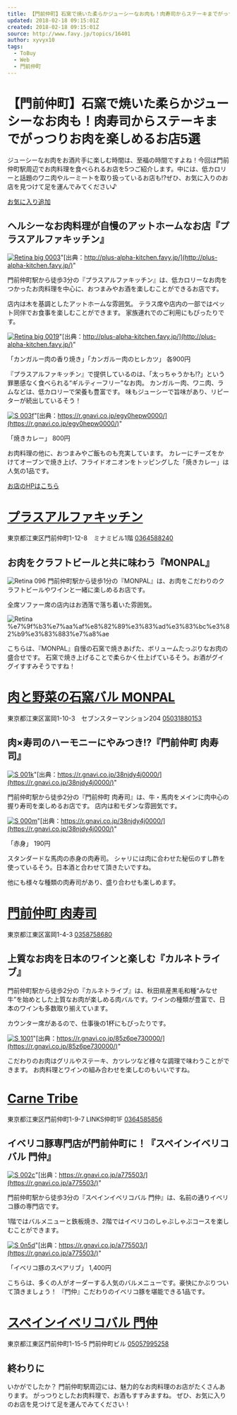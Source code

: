 ```yaml
---
title: 【門前仲町】石窯で焼いた柔らかジューシーなお肉も！肉寿司からステーキまでがっつりお肉を楽しめるお店5選
updated: 2018-02-18 09:15:01Z
created: 2018-02-18 09:15:01Z
source: http://www.favy.jp/topics/16401
author: xyvyx10
tags:
  - ToBuy
  - Web
  - 門前仲町
---
```


# 【門前仲町】石窯で焼いた柔らかジューシーなお肉も！肉寿司からステーキまでがっつりお肉を楽しめるお店5選

ジューシーなお肉をお酒片手に楽しむ時間は、至福の時間ですよね！今回は門前仲町駅周辺でお肉料理を食べられるお店を5つご紹介します。中には、低カロリーと話題のワニ肉やルーミートを取り扱っているお店も!?ぜひ、お気に入りのお店を見つけて足を運んでみてください♪

[お気に入り追加](http://www.favy.jp/topics/16401#modal)

## ヘルシーなお肉料理が自慢のアットホームなお店『プラスアルファキッチン』

[![Retina big 0003](../_resources/retina_big_0003.JPG.jpg)](http://plus-alpha-kitchen.favy.jp/)"[出典：http://plus-alpha-kitchen.favy.jp/](http://plus-alpha-kitchen.favy.jp/)"

門前仲町駅から徒歩3分の『プラスアルファキッチン』は、低カロリーなお肉をつかったお肉料理を中心に、おつまみやお酒を楽しむことができるお店です。

店内は木を基調としたアットホームな雰囲気。
テラス席や店内の一部ではペット同伴でお食事を楽しむことができます。
家族連れでのご利用にもぴったりです。

[![Retina big 0019](../_resources/retina_big_0019.JPG.jpg)](http://plus-alpha-kitchen.favy.jp/)"[出典：http://plus-alpha-kitchen.favy.jp/](http://plus-alpha-kitchen.favy.jp/)"

「カンガルー肉の香り焼き」「カンガルー肉のヒレカツ」 各900円

『プラスアルファキッチン』で提供しているのは、「太っちゃうかも!?」という罪悪感なく食べられる“ギルティーフリー”なお肉。
カンガルー肉、ワニ肉、ラムなどは、低カロリーで栄養も豊富です。
味もジューシーで旨味があり、リピーターが続出しているそう！

[![S 003f](../_resources/s_003f.jpg)](https://r.gnavi.co.jp/egy0hepw0000/)"[出典：https://r.gnavi.co.jp/egy0hepw0000/](https://r.gnavi.co.jp/egy0hepw0000/)"

「焼きカレー」 800円

お肉料理の他に、おつまみやご飯ものも充実しています。
カレーにチーズをかけてオーブンで焼き上げ、フライドオニオンをトッピングした「焼きカレー」は人気の1品です。

[お店のHPはこちら](http://www.favy.jp/trackings/redirect_to_source_url?tat=reservation_form&tid=16401&url=http%3A%2F%2Fplus-alpha-kitchen.favy.jp%2F%3Ftid%3D16401%26tat%3Dreservation_form)

# [プラスアルファキッチン](http://www.favy.jp/shops/253239?tat=shop_master&tid=16401)

東京都江東区門前仲町1-12-8　ミナミビル1階
[0364588240]()

## お肉をクラフトビールと共に味わう『MONPAL』

![Retina 096](../_resources/retina_096.JPG.jpg)
門前仲町駅から徒歩1分の『MONPAL』は、お肉をこだわりのクラフトビールやワインと一緒に楽しめるお店です。

全席ソファー席の店内はお洒落で落ち着いた雰囲気。

![Retina %e7%9f%b3%e7%aa%af%e8%82%89%e3%83%ad%e3%83%bc%e3%82%b9%e3%83%883%e7%a8%ae](../_resources/retina_石窯肉ロースト3種.jpg)

こちらは、『MONPAL』自慢の石窯で焼きあげた、ボリュームたっぷりなお肉の盛合せです。
石窯で焼き上げることで柔らかく仕上げているそう。お酒がグイグイすすみそうですね！

# [肉と野菜の石窯バル MONPAL](http://www.favy.jp/shops/250403?tat=shop_master&tid=16401)

東京都江東区富岡1-10-3　セブンスターマンション204
[05031880153]()

## 肉×寿司のハーモニーにやみつき!?『門前仲町 肉寿司』

[![S 001k](../_resources/s_001k.jpg)](https://r.gnavi.co.jp/38njdy4j0000/)"[出典：https://r.gnavi.co.jp/38njdy4j0000/](https://r.gnavi.co.jp/38njdy4j0000/)"

門前仲町駅から徒歩2分の『門前仲町 肉寿司』は、牛・馬肉をメインに肉中心の握り寿司を楽しめるお店です。
店内は和モダンな雰囲気です。

[![S 000m](../_resources/s_000m.jpg)](https://r.gnavi.co.jp/38njdy4j0000/)"[出典：https://r.gnavi.co.jp/38njdy4j0000/](https://r.gnavi.co.jp/38njdy4j0000/)"

「赤身」 190円

スタンダードな馬肉の赤身の肉寿司。
シャリには肉に合わせた秘伝のすし酢を使っているそう。日本酒と合わせて頂きたいですね。

他にも様々な種類の肉寿司があり、盛り合わせも楽しめます。

# [門前仲町 肉寿司](http://www.favy.jp/shops/253240?tat=shop_master&tid=16401)

東京都江東区富岡1-4-3
[0358758680]()

## 上質なお肉を日本のワインと楽しむ『カルネトライブ』

門前仲町駅から徒歩2分の『カルネトライブ』は、秋田県産黒毛和種“みなせ牛”を始めとした上質なお肉が楽しめる肉バルです。ワインの種類が豊富で、日本のワインも多数取り揃えています。

カウンター席があるので、仕事後の1杯にもぴったりです。

[![S 1001](../_resources/s_1001.jpg)](https://r.gnavi.co.jp/85z6pe730000/)"[出典：https://r.gnavi.co.jp/85z6pe730000/](https://r.gnavi.co.jp/85z6pe730000/)"

こだわりのお肉はグリルやステーキ、カツレツなど様々な調理で味わうことができます。
お肉料理とワインの組み合わせを楽しむのもいいですね。

# [Carne Tribe](http://www.favy.jp/shops/247652?tat=shop_master&tid=16401)

東京都江東区門前仲町1-9-7 LINKS仲町1F
[0364585856]()

## イベリコ豚専門店が門前仲町に！『スペインイベリコバル 門仲』

[![S 002c](../_resources/s_002c.jpg)](https://r.gnavi.co.jp/a775503/)"[出典：https://r.gnavi.co.jp/a775503/](https://r.gnavi.co.jp/a775503/)"

門前仲町駅から徒歩3分の『スペインイベリコバル 門仲』は、名前の通りイベリコ豚の専門店です。

1階ではバルメニューと鉄板焼き、2階ではイベリコのしゃぶしゃぶコースを楽しむことができます。

[![S 0n5d](../_resources/s_0n5d.jpg)](https://r.gnavi.co.jp/a775503/)"[出典：https://r.gnavi.co.jp/a775503/](https://r.gnavi.co.jp/a775503/)"

「イベリコ豚のスペアリブ」 1,400円

こちらは、多くの人がオーダーする人気のバルメニューです。豪快にかぶりついて頂きましょう！
『門仲』こだわりのイベリコ豚を堪能できる1品です。

# [スペインイベリコバル 門仲](http://www.favy.jp/shops/97356?tat=shop_master&tid=16401)

東京都江東区門前仲町1-15-5 門前仲町ビル
[05057995258]()

## 終わりに

いかがでしたか？
門前仲町駅周辺には、魅力的なお肉料理のお店がたくさんあります。
がっつりとしたお肉料理で、お酒もすすみますね。
ぜひ、お気に入りのお店を見つけて足を運んでみてください！